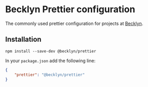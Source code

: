 Becklyn Prettier configuration
==============================

The commonly used prettier configuration for projects at [Becklyn](https://github.com/Becklyn).


Installation
------------

```
npm install --save-dev @becklyn/prettier
```

In your `package.json` add the following line:

```json
{
    "prettier": "@becklyn/prettier"
}
```
